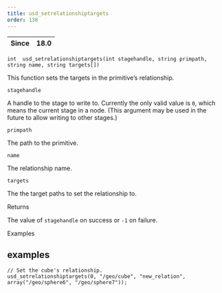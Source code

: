 ```yaml
---
title: usd_setrelationshiptargets
order: 138
---
```

| Since | 18.0 |
| --- | --- |

`int  usd_setrelationshiptargets(int stagehandle, string primpath, string name, string targets[])`

This function sets the targets in the primitive’s relationship.

`stagehandle`

A handle to the stage to write to. Currently the only valid value is `0`, which means the current stage in a node. (This argument may be used in the future to allow writing to other stages.)

`primpath`

The path to the primitive.

`name`

The relationship name.

`targets`

The the target paths to set the relationship to.

Returns

The value of `stagehandle` on success or `-1` on failure.

Examples

## examples

```vex
// Set the cube's relationship.
usd_setrelationshiptargets(0, "/geo/cube", "new_relation", array("/geo/sphere6", "/geo/sphere7"));

```
